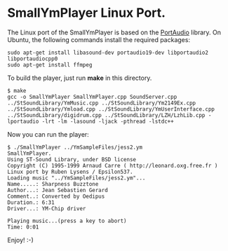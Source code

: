 # SmallYmPlayer Linux Port.

The Linux port of the SmallYmPlayer is based on the [PortAudio](http://portaudio.com/) library.
On Ubuntu, the following commands install the required packages:

```
sudo apt-get install libasound-dev portaudio19-dev libportaudio2 libportaudiocpp0
sudo apt-get install ffmpeg
```

To build the player, just run **make** in this directory.

```
$ make
gcc -o SmallYmPlayer SmallYmPlayer.cpp SoundServer.cpp ../StSoundLibrary/YmMusic.cpp ../StSoundLibrary/Ym2149Ex.cpp ../StSoundLibrary/Ymload.cpp ../StSoundLibrary/YmUserInterface.cpp ../StSoundLibrary/digidrum.cpp ../StSoundLibrary/LZH/LzhLib.cpp -lportaudio -lrt -lm -lasound -ljack -pthread -lstdc++
```

Now you can run the player:

```
$ ./SmallYmPlayer ../YmSampleFiles/jess2.ym
SmallYmPlayer.
Using ST-Sound Library, under BSD license
Copyright (C) 1995-1999 Arnaud Carre ( http://leonard.oxg.free.fr )
Linux port by Ruben Lysens / Epsilon537.
Loading music "../YmSampleFiles/jess2.ym"...
Name.....: Sharpness Buzztone
Author...: Jean Sebastien Gerard
Comment..: Converted by Oedipus
Duration.: 6:31
Driver...: YM-Chip driver

Playing music...(press a key to abort)
Time: 0:01
```

Enjoy! :-)

